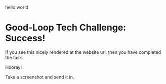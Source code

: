 hello world

# Good-Loop Tech Challenge: Success!

If you see this nicely rendered at the website url, then you have completed the task.

Hooray!

Take a screenshot and send it in.
